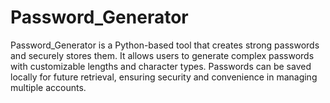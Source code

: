 # Password_Generator
Password_Generator is a Python-based tool that creates strong passwords and securely stores them. It allows users to generate complex passwords with customizable lengths and character types. Passwords can be saved locally for future retrieval, ensuring security and convenience in managing multiple accounts.
